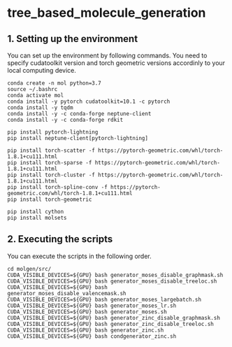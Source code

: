 # tree_based_molecule_generation

## 1. Setting up the environment
You can set up the environment by following commands. You need to specify cudatoolkit version and torch geometric versions accordinly to your local computing device.

```
conda create -n mol python=3.7
source ~/.bashrc
conda activate mol
conda install -y pytorch cudatoolkit=10.1 -c pytorch
conda install -y tqdm
conda install -y -c conda-forge neptune-client
conda install -y -c conda-forge rdkit

pip install pytorch-lightning
pip install neptune-client[pytorch-lightning]

pip install torch-scatter -f https://pytorch-geometric.com/whl/torch-1.8.1+cu111.html
pip install torch-sparse -f https://pytorch-geometric.com/whl/torch-1.8.1+cu111.html
pip install torch-cluster -f https://pytorch-geometric.com/whl/torch-1.8.1+cu111.html
pip install torch-spline-conv -f https://pytorch-geometric.com/whl/torch-1.8.1+cu111.html
pip install torch-geometric

pip install cython
pip install molsets

```

## 2. Executing the scripts
You can execute the scripts in the following order.

```
cd molgen/src/
CUDA_VISIBLE_DEVICES=${GPU} bash generator_moses_disable_graphmask.sh
CUDA_VISIBLE_DEVICES=${GPU} bash generator_moses_disable_treeloc.sh
CUDA_VISIBLE_DEVICES=${GPU} bash generator_moses_disable_valencemask.sh
CUDA_VISIBLE_DEVICES=${GPU} bash generator_moses_largebatch.sh
CUDA_VISIBLE_DEVICES=${GPU} bash generator_moses_lr.sh
CUDA_VISIBLE_DEVICES=${GPU} bash generator_moses.sh
CUDA_VISIBLE_DEVICES=${GPU} bash generator_zinc_disable_graphmask.sh
CUDA_VISIBLE_DEVICES=${GPU} bash generator_zinc_disable_treeloc.sh
CUDA_VISIBLE_DEVICES=${GPU} bash generator_zinc.sh
CUDA_VISIBLE_DEVICES=${GPU} bash condgenerator_zinc.sh
```
